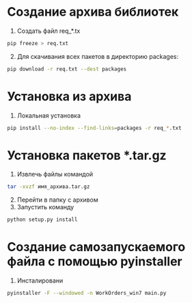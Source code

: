 # Создание архива библиотек
1. Создать файл req_*.tx
```bash
pip freeze > req.txt
```
2. Для скачивания всех пакетов в директорию packages: 
```bash
pip download -r req.txt --dest packages
```

# Установка из архива
1. Локальная установка
```bash
pip install --no-index --find-links=packages -r req_*.txt 
```
# Установка пакетов *.tar.gz
1. Извлечь файлы командой
```bash
tar -xvzf имя_архива.tar.gz
```
2. Перейти в папку с архивом
3. Запустить команду
```bash
python setup.py install 
```
# Создание самозапускаемого файла с помощью pyinstaller
1. Инсталировани
```bash
pyinstaller -F --windowed -n WorkOrders_win7 main.py
```
